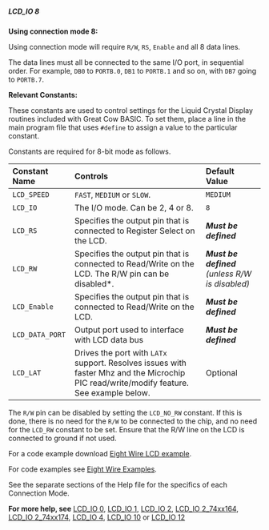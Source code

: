 <div class="section">

<div class="titlepage">

<div>

<div>

##### <span id="lcd_io_8"></span>LCD\_IO 8

</div>

</div>

</div>

<span class="strong">**Using connection mode 8:**</span>

Using connection mode will require `R/W`, `RS`, `Enable` and all 8 data
lines.

The data lines must all be connected to the same I/O port, in sequential
order. For example, `DB0` to `PORTB.0`, `DB1` to `PORTB.1` and so on,
with `DB7` going to `PORTB.7`.

<span class="strong">**Relevant Constants:**</span>

These constants are used to control settings for the Liquid Crystal
Display routines included with Great Cow BASIC. To set them, place a
line in the main program file that uses `#define` to assign a value to
the particular constant.

Constants are required for 8-bit mode as follows.

<div class="informaltable">

| <span class="strong">**Constant Name**</span> | <span class="strong">**Controls**</span>                                                                                                 | <span class="strong">**Default Value**</span>                                                                                            |
|:----------------------------------------------|:-----------------------------------------------------------------------------------------------------------------------------------------|:-----------------------------------------------------------------------------------------------------------------------------------------|
| `LCD_SPEED`                                   | `FAST`, `MEDIUM` or `SLOW`.                                                                                                              | `MEDIUM`                                                                                                                                 |
| `LCD_IO`                                      | The I/O mode. Can be 2, 4 or 8.                                                                                                          | `8`                                                                                                                                      |
| `LCD_RS`                                      | Specifies the output pin that is connected to Register Select on the LCD.                                                                | <span class="strong">**<span class="emphasis">*Must be defined*</span>**</span>                                                          |
| `LCD_RW`                                      | Specifies the output pin that is connected to Read/Write on the LCD. The R/W pin can be disabled\*.                                      | <span class="strong">**<span class="emphasis">*Must be defined*</span>**</span> <span class="emphasis">*(unless R/W is disabled)*</span> |
| `LCD_Enable`                                  | Specifies the output pin that is connected to Read/Write on the LCD.                                                                     | <span class="strong">**<span class="emphasis">*Must be defined*</span>**</span>                                                          |
| `LCD_DATA_PORT`                               | Output port used to interface with LCD data bus                                                                                          | <span class="strong">**<span class="emphasis">*Must be defined*</span>**</span>                                                          |
| `LCD_LAT`                                     | Drives the port with `LATx` support. Resolves issues with faster Mhz and the Microchip PIC read/write/modify feature. See example below. | Optional                                                                                                                                 |

</div>

The `R/W` pin can be disabled by setting the `LCD_NO_RW` constant. If
this is done, there is no need for the `R/W` to be connected to the
chip, and no need for the `LCD_RW` constant to be set. Ensure that the
R/W line on the LCD is connected to ground if not used.

For a code example download
<a href="http://gcbasic.sourceforge.net/library/DEMO%20CODE/Demo%20code%20for%20lcd/Demo%20mode%208.gcb" class="link">Eight Wire LCD example</a>.

For code examples see
<a href="http://github.com/Anobium/Great-Cow-BASIC-Demonstration-Sources/tree/master/LCD_Solutions" class="link">Eight Wire Examples</a>.

See the separate sections of the Help file for the specifics of each
Connection Mode.

<span class="strong">**For more help, see**</span>
<a href="lcd_io_0" class="link" title="LCD_IO 0">LCD_IO 0</a>,
<a href="lcd_io_1" class="link" title="LCD_IO 1">LCD_IO 1</a>,
<a href="lcd_io_2" class="link" title="LCD_IO 2">LCD_IO 2</a>,
<a href="lcd_io_2_74xx164" class="link" title="LCD_IO 2_74xx164">LCD_IO 2_74xx164</a>,
<a href="lcd_io_2_74xx174" class="link" title="LCD_IO 2_74xx174">LCD_IO 2_74xx174</a>,
<a href="lcd_io_4" class="link" title="LCD_IO 4">LCD_IO 4</a>,
<a href="lcd_io_10" class="link" title="LCD_IO 10">LCD_IO 10</a>
or
<a href="lcd_io_12" class="link" title="LCD_IO 12">LCD_IO 12</a>

</div>
